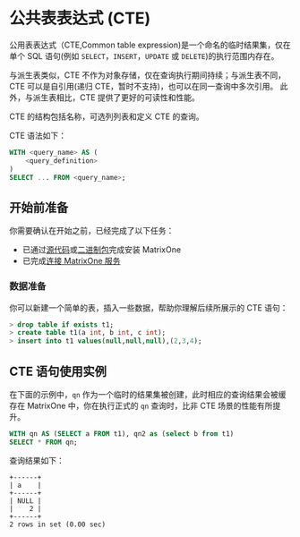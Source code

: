 # 公共表表达式 (CTE)

公用表表达式（CTE,Common table expression)是一个命名的临时结果集，仅在单个 SQL 语句(例如 `SELECT`，`INSERT`，`UPDATE` 或 `DELETE`)的执行范围内存在。

与派生表类似，CTE 不作为对象存储，仅在查询执行期间持续；与派生表不同，CTE 可以是自引用(递归 CTE，暂时不支持)，也可以在同一查询中多次引用。 此外，与派生表相比，CTE 提供了更好的可读性和性能。

CTE 的结构包括名称，可选列列表和定义 CTE 的查询。

CTE 语法如下：

```sql
WITH <query_name> AS (
    <query_definition>
)
SELECT ... FROM <query_name>;
```

## 开始前准备

你需要确认在开始之前，已经完成了以下任务：

- 已通过[源代码](https://docs.matrixorigin.io/cn/0.5.1/MatrixOne/Get-Started/install-standalone-matrixone/#1)或[二进制包](https://docs.matrixorigin.io/cn/0.5.1/MatrixOne/Get-Started/install-standalone-matrixone/#2)完成安装 MatrixOne
- 已完成[连接 MatrixOne 服务](../../Get-Started/connect-to-matrixone-server.md)

### 数据准备

你可以新建一个简单的表，插入一些数据，帮助你理解后续所展示的 CTE 语句：

```sql
> drop table if exists t1;
> create table t1(a int, b int, c int);
> insert into t1 values(null,null,null),(2,3,4);
```

## CTE 语句使用实例

在下面的示例中，`qn` 作为一个临时的结果集被创建，此时相应的查询结果会被缓存在 MatrixOne 中，你在执行正式的 `qn` 查询时，比非 CTE 场景的性能有所提升。

```sql
WITH qn AS (SELECT a FROM t1), qn2 as (select b from t1)
SELECT * FROM qn;
```

查询结果如下：

```
+------+
| a    |
+------+
| NULL |
|    2 |
+------+
2 rows in set (0.00 sec)
```
